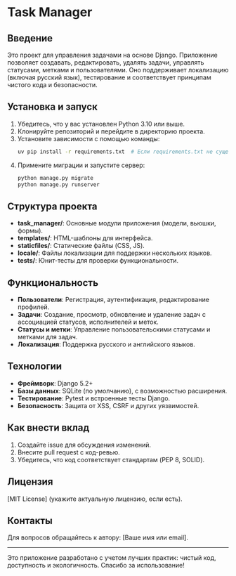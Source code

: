 # Task Manager

## Введение

Это проект для управления задачами на основе Django. Приложение позволяет создавать, редактировать, удалять задачи, управлять статусами, метками и пользователями. Оно поддерживает локализацию (включая русский язык), тестирование и соответствует принципам чистого кода и безопасности.

## Установка и запуск

1. Убедитесь, что у вас установлен Python 3.10 или выше.
2. Клонируйте репозиторий и перейдите в директорию проекта.
3. Установите зависимости с помощью команды:
   ```bash
   uv pip install -r requirements.txt  # Если requirements.txt не существует, создайте его на основе pyproject.toml
   ```
4. Примените миграции и запустите сервер:
   ```bash
   python manage.py migrate
   python manage.py runserver
   ```

## Структура проекта

- **task_manager/**: Основные модули приложения (модели, вьюшки, формы).
- **templates/**: HTML-шаблоны для интерфейса.
- **staticfiles/**: Статические файлы (CSS, JS).
- **locale/**: Файлы локализации для поддержки нескольких языков.
- **tests/**: Юнит-тесты для проверки функциональности.

## Функциональность

- **Пользователи**: Регистрация, аутентификация, редактирование профилей.
- **Задачи**: Создание, просмотр, обновление и удаление задач с ассоциацией статусов, исполнителей и меток.
- **Статусы и метки**: Управление пользовательскими статусами и метками для задач.
- **Локализация**: Поддержка русского и английского языков.

## Технологии

- **Фреймворк**: Django 5.2+
- **Базы данных**: SQLite (по умолчанию), с возможностью расширения.
- **Тестирование**: Pytest и встроенные тесты Django.
- **Безопасность**: Защита от XSS, CSRF и других уязвимостей.

## Как внести вклад

1. Создайте issue для обсуждения изменений.
2. Внесите pull request с код-ревью.
3. Убедитесь, что код соответствует стандартам (PEP 8, SOLID).

## Лицензия

[MIT License] (укажите актуальную лицензию, если есть).

## Контакты

Для вопросов обращайтесь к автору: [Ваше имя или email].

---

Это приложение разработано с учетом лучших практик: чистый код, доступность и экологичность. Спасибо за использование!